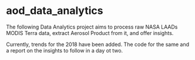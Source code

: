 # aod_data_analytics

The following Data Analytics project aims to process raw NASA LAADs MODIS Terra data, extract Aerosol Product from it, and offer insights.

Currently, trends for the 2018 have been added. The code for the same and a report on the insights to follow in a day ot two.